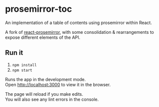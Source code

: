 # prosemirror-toc

An implementation of a table of contents using prosemirror within React.

A fork of [react-prosemirror](https://github.com/hubgit/react-prosemirror), with some consolidation & rearrangements 
to expose different elements of the API.

## Run it
1. `npm install`
2. `npm start`

Runs the app in the development mode.\
Open [http://localhost:3000](http://localhost:3000) to view it in the browser.

The page will reload if you make edits.\
You will also see any lint errors in the console.